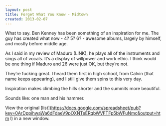 ```yaml
---
layout: post
title: Forget What You Know - Midtown
created: 2013-02-07
---
```


What to say. Ben Kenney has been something of an inspiration for me. The
guy has created what now - 4? 5? 6? - awesome albums, largely by
himself, and mostly before middle age.

As I said in my review of Maduro (LINK), he plays all of the instruments
and sings all of vocals. It’s a display of willpower and work ethic. I
think would be one thing if Maduro and 26 were just OK, but they’re not.

They’re fucking great. I heard them first in high school, from Calvin
(that name keeps appearing), and I still give them spins to this very
day.

Inspiration makes climbing the hills shorter and the summits more
beautiful.

Sounds like: one man and his hammer.

View the original
[list](https://docs.google.com/spreadsheet/pub?key=0ArDppihwaWa6dFdaeV9pOXNTeERqbWVFTFp5bWFuNmc&output=htm    l) in a
new window.

